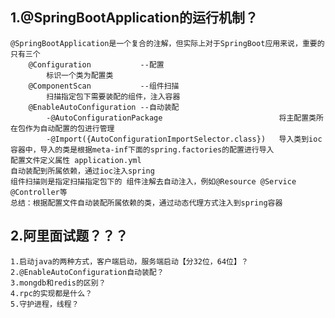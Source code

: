 
## 1.@SpringBootApplication的运行机制？

    @SpringBootApplication是一个复合的注解，但实际上对于SpringBoot应用来说，重要的只有三个
        @Configuration           --配置
            标识一个类为配置类
        @ComponentScan           --组件扫描
            扫描指定包下需要装配的组件，注入容器
        @EnableAutoConfiguration --自动装配
            -@AutoConfigurationPackage                          将主配置类所在包作为自动配置的包进行管理
            -@Import({AutoConfigurationImportSelector.class})   导入类到ioc容器中，导入的类是根据meta-inf下面的spring.factories的配置进行导入
    配置文件定义属性 application.yml
    自动装配到所属依赖，通过ioc注入spring
    组件扫描则是指定扫描指定包下的 组件注解去自动注入，例如@Resource @Service @Controller等
    总结：根据配置文件自动装配所属依赖的类，通过动态代理方式注入到spring容器
    
## 2.阿里面试题？？？
    
    1.启动java的两种方式，客户端启动，服务端启动【分32位，64位】？
    2.@EnableAutoConfiguration自动装配？
    3.mongdb和redis的区别？
    4.rpc的实现都是什么？
    5.守护进程，线程？
   
   
   
